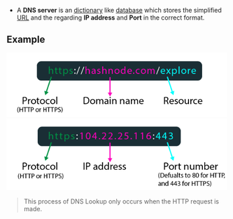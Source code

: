 - A **DNS server** is an [dictionary](computer-science/docs/basics/data-structures/dictionaries.md) like [database](contents-sql.md) which stores the simplified [URL](url.md) and the regarding **IP address** and **Port** in the correct format.


## Example
![](Pasted%20image%2020250211081740.png)
![](Pasted%20image%2020250211081743.png)
> This process of DNS Lookup only occurs when the HTTP request is made.